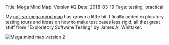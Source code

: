 Title: Mega Mind Map: Version #2
Date: 2018-03-19
Tags: testing, practical


My [not-so-mega mind map](https://github.com/aviskase/mega-mind-map) has grown a little bit. I finally added exploratory testing tours and ideas on how to make test cases less rigid, all that great stuff from "Exploratory Software Testing" by James A. Whittaker.


![Mega mind map version 2]({attach}/images/mmm_v2.png)
